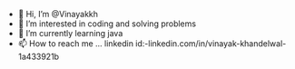- 👋 Hi, I’m @Vinayakkh
- 👀 I’m interested in coding and solving problems 
- 🌱 I’m currently learning java
- 📫 How to reach me ... linkedin id:-linkedin.com/in/vinayak-khandelwal-1a433921b

<!---
Vinayakkh/Vinayakkh is a ✨ special ✨ repository because its `README.md` (this file) appears on your GitHub profile.
You can click the Preview link to take a look at your changes.
--->
